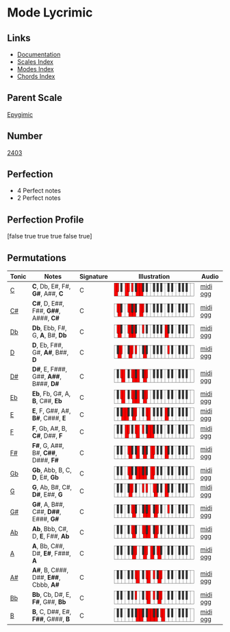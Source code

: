 # Mode Lycrimic

## Links

- [Documentation](index.md)
- [Scales Index](Scales.md)
- [Modes Index](Modes.md)
- [Chords Index](Chords.md)

## Parent Scale

[Epygimic](ScaleEpygimic.md)

## Number

[2403](https://ianring.com/musictheory/scales/2403)

## Perfection

- 4 Perfect notes
- 2 Perfect notes

## Perfection Profile

[false true true true false true]

## Permutations

| Tonic | Notes | Signature | Illustration | Audio |
|-------|-------|-----------|--------------|-------|
| [C](ModeCNaturalLycrimic.md) | **C**, Db, E#, F#, **G#**, A##, **C** | C | ![CNaturalLycrimic](ModeCNaturalLycrimic.png) | [midi](ModeCNaturalLycrimic.mid) [ogg](ModeCNaturalLycrimic.ogg) |
| [C#](ModeCSharpLycrimic.md) | **C#**, D, E##, F##, **G##**, A###, **C#** | C | ![CSharpLycrimic](ModeCSharpLycrimic.png) | [midi](ModeCSharpLycrimic.mid) [ogg](ModeCSharpLycrimic.ogg) |
| [Db](ModeDFlatLycrimic.md) | **Db**, Ebb, F#, G, **A**, B#, **Db** | C | ![DFlatLycrimic](ModeDFlatLycrimic.png) | [midi](ModeDFlatLycrimic.mid) [ogg](ModeDFlatLycrimic.ogg) |
| [D](ModeDNaturalLycrimic.md) | **D**, Eb, F##, G#, **A#**, B##, **D** | C | ![DNaturalLycrimic](ModeDNaturalLycrimic.png) | [midi](ModeDNaturalLycrimic.mid) [ogg](ModeDNaturalLycrimic.ogg) |
| [D#](ModeDSharpLycrimic.md) | **D#**, E, F###, G##, **A##**, B###, **D#** | C | ![DSharpLycrimic](ModeDSharpLycrimic.png) | [midi](ModeDSharpLycrimic.mid) [ogg](ModeDSharpLycrimic.ogg) |
| [Eb](ModeEFlatLycrimic.md) | **Eb**, Fb, G#, A, **B**, C##, **Eb** | C | ![EFlatLycrimic](ModeEFlatLycrimic.png) | [midi](ModeEFlatLycrimic.mid) [ogg](ModeEFlatLycrimic.ogg) |
| [E](ModeENaturalLycrimic.md) | **E**, F, G##, A#, **B#**, C###, **E** | C | ![ENaturalLycrimic](ModeENaturalLycrimic.png) | [midi](ModeENaturalLycrimic.mid) [ogg](ModeENaturalLycrimic.ogg) |
| [F](ModeFNaturalLycrimic.md) | **F**, Gb, A#, B, **C#**, D##, **F** | C | ![FNaturalLycrimic](ModeFNaturalLycrimic.png) | [midi](ModeFNaturalLycrimic.mid) [ogg](ModeFNaturalLycrimic.ogg) |
| [F#](ModeFSharpLycrimic.md) | **F#**, G, A##, B#, **C##**, D###, **F#** | C | ![FSharpLycrimic](ModeFSharpLycrimic.png) | [midi](ModeFSharpLycrimic.mid) [ogg](ModeFSharpLycrimic.ogg) |
| [Gb](ModeGFlatLycrimic.md) | **Gb**, Abb, B, C, **D**, E#, **Gb** | C | ![GFlatLycrimic](ModeGFlatLycrimic.png) | [midi](ModeGFlatLycrimic.mid) [ogg](ModeGFlatLycrimic.ogg) |
| [G](ModeGNaturalLycrimic.md) | **G**, Ab, B#, C#, **D#**, E##, **G** | C | ![GNaturalLycrimic](ModeGNaturalLycrimic.png) | [midi](ModeGNaturalLycrimic.mid) [ogg](ModeGNaturalLycrimic.ogg) |
| [G#](ModeGSharpLycrimic.md) | **G#**, A, B##, C##, **D##**, E###, **G#** | C | ![GSharpLycrimic](ModeGSharpLycrimic.png) | [midi](ModeGSharpLycrimic.mid) [ogg](ModeGSharpLycrimic.ogg) |
| [Ab](ModeAFlatLycrimic.md) | **Ab**, Bbb, C#, D, **E**, F##, **Ab** | C | ![AFlatLycrimic](ModeAFlatLycrimic.png) | [midi](ModeAFlatLycrimic.mid) [ogg](ModeAFlatLycrimic.ogg) |
| [A](ModeANaturalLycrimic.md) | **A**, Bb, C##, D#, **E#**, F###, **A** | C | ![ANaturalLycrimic](ModeANaturalLycrimic.png) | [midi](ModeANaturalLycrimic.mid) [ogg](ModeANaturalLycrimic.ogg) |
| [A#](ModeASharpLycrimic.md) | **A#**, B, C###, D##, **E##**, Cbbb, **A#** | C | ![ASharpLycrimic](ModeASharpLycrimic.png) | [midi](ModeASharpLycrimic.mid) [ogg](ModeASharpLycrimic.ogg) |
| [Bb](ModeBFlatLycrimic.md) | **Bb**, Cb, D#, E, **F#**, G##, **Bb** | C | ![BFlatLycrimic](ModeBFlatLycrimic.png) | [midi](ModeBFlatLycrimic.mid) [ogg](ModeBFlatLycrimic.ogg) |
| [B](ModeBNaturalLycrimic.md) | **B**, C, D##, E#, **F##**, G###, **B** | C | ![BNaturalLycrimic](ModeBNaturalLycrimic.png) | [midi](ModeBNaturalLycrimic.mid) [ogg](ModeBNaturalLycrimic.ogg) |

